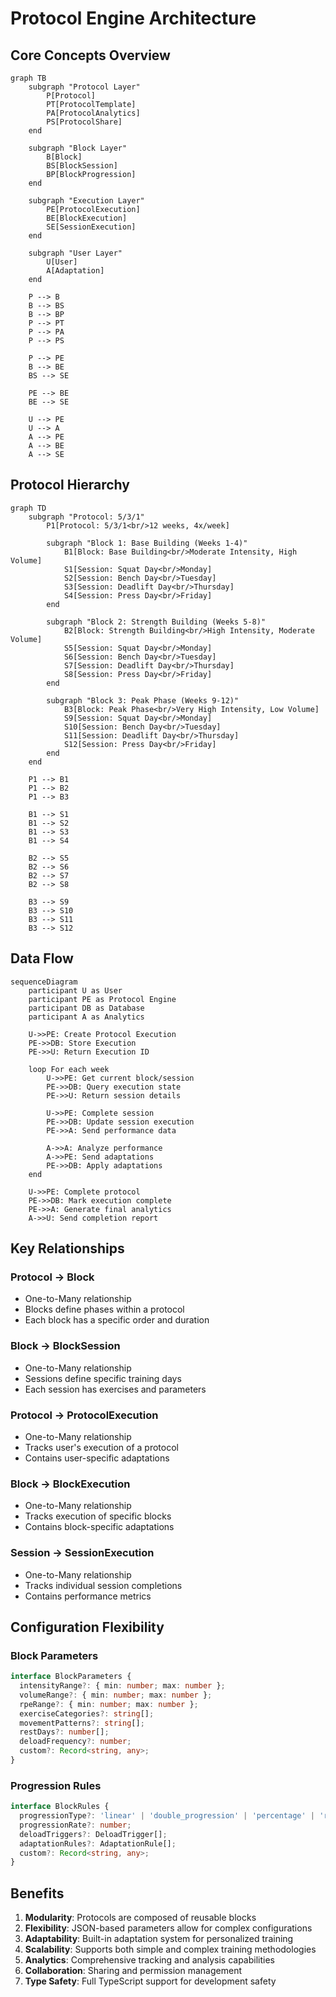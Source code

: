 # Protocol Engine Architecture

## Core Concepts Overview

```mermaid
graph TB
    subgraph "Protocol Layer"
        P[Protocol]
        PT[ProtocolTemplate]
        PA[ProtocolAnalytics]
        PS[ProtocolShare]
    end
    
    subgraph "Block Layer"
        B[Block]
        BS[BlockSession]
        BP[BlockProgression]
    end
    
    subgraph "Execution Layer"
        PE[ProtocolExecution]
        BE[BlockExecution]
        SE[SessionExecution]
    end
    
    subgraph "User Layer"
        U[User]
        A[Adaptation]
    end
    
    P --> B
    B --> BS
    B --> BP
    P --> PT
    P --> PA
    P --> PS
    
    P --> PE
    B --> BE
    BS --> SE
    
    PE --> BE
    BE --> SE
    
    U --> PE
    U --> A
    A --> PE
    A --> BE
    A --> SE
```

## Protocol Hierarchy

```mermaid
graph TD
    subgraph "Protocol: 5/3/1"
        P1[Protocol: 5/3/1<br/>12 weeks, 4x/week]
        
        subgraph "Block 1: Base Building (Weeks 1-4)"
            B1[Block: Base Building<br/>Moderate Intensity, High Volume]
            S1[Session: Squat Day<br/>Monday]
            S2[Session: Bench Day<br/>Tuesday]
            S3[Session: Deadlift Day<br/>Thursday]
            S4[Session: Press Day<br/>Friday]
        end
        
        subgraph "Block 2: Strength Building (Weeks 5-8)"
            B2[Block: Strength Building<br/>High Intensity, Moderate Volume]
            S5[Session: Squat Day<br/>Monday]
            S6[Session: Bench Day<br/>Tuesday]
            S7[Session: Deadlift Day<br/>Thursday]
            S8[Session: Press Day<br/>Friday]
        end
        
        subgraph "Block 3: Peak Phase (Weeks 9-12)"
            B3[Block: Peak Phase<br/>Very High Intensity, Low Volume]
            S9[Session: Squat Day<br/>Monday]
            S10[Session: Bench Day<br/>Tuesday]
            S11[Session: Deadlift Day<br/>Thursday]
            S12[Session: Press Day<br/>Friday]
        end
    end
    
    P1 --> B1
    P1 --> B2
    P1 --> B3
    
    B1 --> S1
    B1 --> S2
    B1 --> S3
    B1 --> S4
    
    B2 --> S5
    B2 --> S6
    B2 --> S7
    B2 --> S8
    
    B3 --> S9
    B3 --> S10
    B3 --> S11
    B3 --> S12
```

## Data Flow

```mermaid
sequenceDiagram
    participant U as User
    participant PE as Protocol Engine
    participant DB as Database
    participant A as Analytics
    
    U->>PE: Create Protocol Execution
    PE->>DB: Store Execution
    PE->>U: Return Execution ID
    
    loop For each week
        U->>PE: Get current block/session
        PE->>DB: Query execution state
        PE->>U: Return session details
        
        U->>PE: Complete session
        PE->>DB: Update session execution
        PE->>A: Send performance data
        
        A->>A: Analyze performance
        A->>PE: Send adaptations
        PE->>DB: Apply adaptations
    end
    
    U->>PE: Complete protocol
    PE->>DB: Mark execution complete
    PE->>A: Generate final analytics
    A->>U: Send completion report
```

## Key Relationships

### Protocol → Block
- One-to-Many relationship
- Blocks define phases within a protocol
- Each block has a specific order and duration

### Block → BlockSession
- One-to-Many relationship
- Sessions define specific training days
- Each session has exercises and parameters

### Protocol → ProtocolExecution
- One-to-Many relationship
- Tracks user's execution of a protocol
- Contains user-specific adaptations

### Block → BlockExecution
- One-to-Many relationship
- Tracks execution of specific blocks
- Contains block-specific adaptations

### Session → SessionExecution
- One-to-Many relationship
- Tracks individual session completions
- Contains performance metrics

## Configuration Flexibility

### Block Parameters
```typescript
interface BlockParameters {
  intensityRange?: { min: number; max: number };
  volumeRange?: { min: number; max: number };
  rpeRange?: { min: number; max: number };
  exerciseCategories?: string[];
  movementPatterns?: string[];
  restDays?: number[];
  deloadFrequency?: number;
  custom?: Record<string, any>;
}
```

### Progression Rules
```typescript
interface BlockRules {
  progressionType?: 'linear' | 'double_progression' | 'percentage' | 'rpe_based';
  progressionRate?: number;
  deloadTriggers?: DeloadTrigger[];
  adaptationRules?: AdaptationRule[];
  custom?: Record<string, any>;
}
```

## Benefits

1. **Modularity**: Protocols are composed of reusable blocks
2. **Flexibility**: JSON-based parameters allow for complex configurations
3. **Adaptability**: Built-in adaptation system for personalized training
4. **Scalability**: Supports both simple and complex training methodologies
5. **Analytics**: Comprehensive tracking and analysis capabilities
6. **Collaboration**: Sharing and permission management
7. **Type Safety**: Full TypeScript support for development safety
